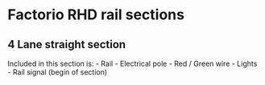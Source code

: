 # Factorio RHD rail sections

## 4 Lane straight section
Included in this section is:
    - Rail
    - Electrical pole
    - Red / Green wire
    - Lights
    - Rail signal (begin of section)